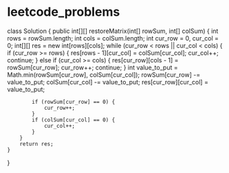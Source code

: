 # leetcode_problems
class Solution {
    public int[][] restoreMatrix(int[] rowSum, int[] colSum) {
        int rows = rowSum.length;
        int cols = colSum.length;
        int cur_row = 0, cur_col = 0;
        int[][] res = new int[rows][cols];
        while (cur_row < rows || cur_col < cols) {
            if (cur_row >= rows) {
                res[rows - 1][cur_col] = colSum[cur_col];
                cur_col++;
                continue;
            } else if (cur_col >= cols) {
                res[cur_row][cols - 1] = rowSum[cur_row];
                cur_row++;
                continue;
            }
            int value_to_put = Math.min(rowSum[cur_row], colSum[cur_col]);
            rowSum[cur_row] -= value_to_put;
            colSum[cur_col] -= value_to_put;
            res[cur_row][cur_col] = value_to_put;

            if (rowSum[cur_row] == 0) {
                cur_row++;
            }
            if (colSum[cur_col] == 0) {
                cur_col++;
            }
        }
        return res;
    }
}
